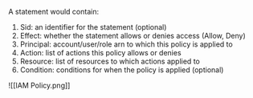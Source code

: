 A statement would contain:

1. Sid: an identifier for the statement (optional)
2. Effect: whether the statement allows or denies access (Allow, Deny)
3. Principal: account/user/role arn to which this policy is applied to
4. Action: list of actions this policy allows or denies
5. Resource: list of resources to which actions applied to
6. Condition: conditions for when the policy is applied (optional)

![[IAM Policy.png]]